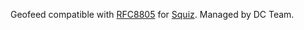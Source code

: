 Geofeed compatible with [RFC8805](https://datatracker.ietf.org/doc/html/rfc8805) for [Squiz](https://www.squiz.net/). Managed by DC Team.

